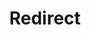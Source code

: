 ﻿---
layout: src/layouts/Redirect.astro
title: Redirect
redirect: https://octopus.com/docs/runbooks/runbook-publishing/index
pubDate:  2023-01-01
navSearch: false
navSitemap: false
navMenu: false
---
